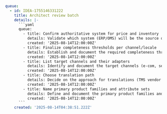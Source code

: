 ```yaml
queue:
  - id: IDEA-1755146331222
    title: Architect review batch
    details: |-
      ```yaml
      queue:
        - title: Confirm authoritative system for price and inventory
          details: Validate which system (ERP/OMS) will be the source of truth for pricing and inventory management.
          created: '2025-08-14T12:00:00Z'
        - title: Finalize completeness thresholds per channel/locale
          details: Establish and document the required completeness thresholds for each channel and locale.
          created: '2025-08-14T12:00:00Z'
        - title: List target channels and their adapters
          details: Identify and document the target channels (e-com, search, marketplaces) and their respective adapters.
          created: '2025-08-14T12:00:00Z'
        - title: Choose translation path
          details: Decide on the approach for translations (TMS vendor vs LLM + human review) and document the decision.
          created: '2025-08-14T12:00:00Z'
        - title: Name primary product families and attribute sets
          details: Define and document the primary product families and their associated attribute sets for the PIM.
          created: '2025-08-14T12:00:00Z'
      ```
    created: '2025-08-14T04:38:51.222Z'
```
